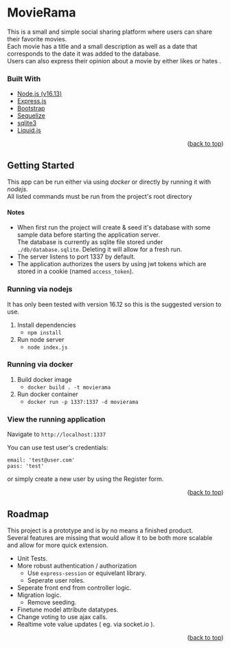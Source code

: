 # MovieRama

This is a small and simple social sharing platform where users can share their favorite movies.  
Each movie has a title and a small description as well as a date that corresponds to the date it was added to the database.  
Users can also express their opinion about a movie by either likes or hates .

### Built With

* [Node.js (v16.13)](https://nodejs.org/en/)
* [Express.js](https://expressjs.com/)
* [Bootstrap](https://getbootstrap.com/)
* [Sequelize](https://sequelize.org/)
* [sqlite3](https://www.npmjs.com/package/sqlite3)
* [Liquid.js](https://liquidjs.com/)

<p align="right">(<a href="#top">back to top</a>)</p>

## Getting Started

This app can be run either via using _docker_ or directly by running it with _nodejs_.  
All listed commands must be run from the project's root directory

#### Notes
- When first run the project will create & seed it's database with some sample data before starting the application server.  
The database is currently as sqlite file stored under `./db/database.sqlite`. Deleting it will allow for a fresh run.
- The server listens to port 1337 by default.
- The application authorizes the users by using jwt tokens which are stored in a cookie (named `access_token`).


### Running via nodejs
It has only been tested with version 16.12 so this is the suggested version to use.

1. Install dependencies
   * `npm install`
2. Run node server
   * `node index.js`

### Running via docker
1. Build docker image
   * `docker build . -t movierama`
2. Run docker container
   * `docker run -p 1337:1337 -d movierama`

### View the running application
Navigate to `http://localhost:1337`

You can use test user's credentials:
```
email: 'test@user.com'
pass: 'test'
```
or simply create a new user by using the Register form.

<p align="right">(<a href="#top">back to top</a>)</p>

## Roadmap
This project is a prototype and is by no means a finished product.  
Several features are missing that would allow it to be both more scalable and allow for more quick extension.

- Unit Tests.
- More robust authentication / authorization
  - Use `express-session` or equivelant library.
  - Seperate user roles.
- Seperate front end from controller logic.
- Migration logic.
  - Remove seeding.
- Finetune model attribute datatypes.
- Change voting to use ajax calls.
- Realtime vote value updates ( eg. via socket.io ).

<p align="right">(<a href="#top">back to top</a>)</p>
